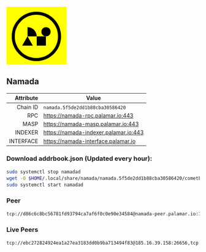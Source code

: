 ![Logo](https://raw.githubusercontent.com/Pa1amar/mainnets/refs/heads/main/namada/logo.png)
## Namada
| Attribute | Value |
|----------:|-------|
| Chain ID         | `namada.5f5de2dd1b88cba30586420` |
| RPC  | https://namada-rpc.palamar.io:443 |
| MASP  | https://namada-masp.palamar.io:443 |
| INDEXER | https://namada-indexer.palamar.io:443 |
| INTERFACE | https://namada-interface.palamar.io |

### Download addrbook.json (Updated every hour):
```bash
sudo systemctl stop namadad
wget -O $HOME/.local/share/namada/namada.5f5de2dd1b88cba30586420/cometbft/config/addrbook.json https://storage.palamar.io/mainnet/namada/addrbook.json
sudo systemctl start namadad
```
### Peer
```bash
tcp://d86c6c8bc56781fd93794ca7af6f0c0e90e34584@namada-peer.palamar.io:16656
```




















































































































































































































































































































































































































### Live Peers
```
tcp://ebc272824924ea1a27ea3183dd0b9ba713494f83@185.16.39.158:26656,tcp://86238829d64fe2fa5b4337ca90926f9ec56445f2@193.35.57.185:36656,tcp://04f840d09db8d7c409cecb963f37485200904423@93.159.130.40:28656,tcp://f599bec873183d371ae22f89195d3ced22dda2f3@46.4.29.231:5000,tcp://7b2fcfb157212fe24797153b8dc30e05285285f4@212.83.33.148:26602,tcp://4fc1398cb721afd3e73a00281b13d5fec0ce7566@138.201.221.23:26656,tcp://1cb0c9813db48396b31976443a1cd88b73e0fb05@95.216.78.215:26656,tcp://e461529f0cfc2520dbad23d402906924fef602f9@65.109.26.242:26656,tcp://2f32fc015e29e942ccefca600a8ec8bf828ba848@65.108.201.106:26656,tcp://5a7f398e1517fd661689449971a4ec26dd0bea5e@80.241.215.77:26656,tcp://509f1e843cf881650a4151aa804ddd7a7188e88f@195.201.197.246:32656,tcp://04affb50117ef548cbf7d1ddb1e6416dec0645ae@65.108.75.179:14656
```
